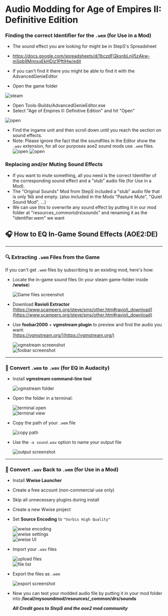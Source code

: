 # Audio Modding for Age of Empires II: Definitive Edition

### Finding the correct Identifier for the  `.wem` (for Use in a Mod)

- The sound effect you are looking for might be in StepS's Spreadsheet
- https://docs.google.com/spreadsheets/d/1bczdFQksnbLnjI5zAkw-mSpb9MnnxxEkHDiz1PftIHw/edit

- If you can't find it there you might be able to find it with the AdvancedGenieEditor
- Open the game folder

 ![steam](quietsoundmod/scr18.png)

- Open Tools-Builds/AdvancedGenieEditor.exe
- Select "Age of Empires II: Definitive Edition" and hit "Open"

 ![open](quietsoundmod/scr19.png)

- Find the ingame unit and then scroll down until you reach the section on sound effects.
- Note: Please ignore the fact that the soundfiles in the Editor show the `.wav` extension, for all our purposes aoe2 sound mods use `.wem` files.
![open](quietsoundmod/scr20.png)
 ![open](quietsoundmod/scr21.png)
  
### Replacing and/or Muting Sound Effects
- If you want to mute something, all you need is the correct Identifier of the corresponding sound effect and a "stub" audio file (for Use in a Mod).
- The "Original Sounds" Mod from StepS included a "stub" audio file that is only 1kb and empty. (also included in the Mods "Pasture Mute", "Quiet Sound Mod", ...)
- We can use this to overwrite any sound effect by putting it in our mod folder at "resources\_common\drs\sounds" and renaming it as the "identifier.wem" we want


## 🎧 How to EQ In-Game Sound Effects (AOE2:DE)

---

### 🔍 Extracting `.wem` Files from the Game

If you can't get `.wem` files by subscribing to an existing mod, here's how:

- Locate the in-game sound files (In your steam game-folder inside **/wwise**)
  
  ![Game files screenshot](quietsoundmod/scr13.png)

- Download **Ravioli Extractor**  
  [https://www.scampers.org/steve/sms/other.htm#ravioli_download](https://www.scampers.org/steve/sms/other.htm#ravioli_download)

- Use **foobar2000** + **vgmstream plugin** to preview and find the audio you want:  
  [https://vgmstream.org/](https://vgmstream.org/)

  ![vgmstream screenshot](quietsoundmod/scr17.png)  
  ![foobar screenshot](quietsoundmod/scr7.png)

---

### 🔄 Convert `.wem` to `.wav` (for EQ in Audacity)

- Install **vgmstream command-line tool**

  ![vgmstream folder](quietsoundmod/scr16.png)

- Open the folder in a terminal:

  ![terminal open](quietsoundmod/scr12.png)  
  ![terminal view](quietsoundmod/scr9.png)

- Copy the path of your `.wem` file

  ![copy path](quietsoundmod/scr10.png)

- Use the `-o sound.wav` option to name your output file

  ![output screenshot](quietsoundmod/scr11.png)

---

### 🔁 Convert `.wav` Back to `.wem` (for Use in a Mod)

- Install **Wwise Launcher**
- Create a free account (non-commercial use only)
- Skip all unnecessary plugins during install
- Create a new Wwise project
- Set **Source Encoding** to `"Vorbis High Quality"`

  ![wwise encoding](quietsoundmod/scr1.png)  
  ![wwise settings](quietsoundmod/scr2.png)  
  ![wwise UI](quietsoundmod/scr3.png)

- Import your `.wav` files

  ![upload files](quietsoundmod/scr4.png)  
  ![file list](quietsoundmod/scr5.png)

- Export the files as `.wem`

  ![export screenshot](quietsoundmod/scr6.png)

- Now you can test your modded audio file by putting it in your mod folder into **/local/mysoundmod/resources/_common/drs/sounds**

  ***All Credit goes to StepS and the aoe2 mod community***
